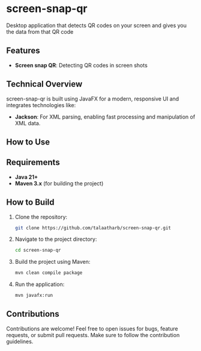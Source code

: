 # screen-snap-qr
Desktop application that detects QR codes on your screen and gives you the data from that QR code

## Features

- **Screen snap QR**: Detecting QR codes in screen shots

## Technical Overview

screen-snap-qr is built using JavaFX for a modern, responsive UI and integrates technologies like:

- **Jackson**: For XML parsing, enabling fast processing and manipulation of XML data.
 
## How to Use

## Requirements

- **Java 21+**
- **Maven 3.x** (for building the project)
  
## How to Build

1. Clone the repository:
   ```bash
   git clone https://github.com/talaatharb/screen-snap-qr.git
   ```
2. Navigate to the project directory:
   ```bash
   cd screen-snap-qr
   ```
3. Build the project using Maven:
   ```bash
   mvn clean compile package
   ```
4. Run the application:
   ```bash
   mvn javafx:run
   ```

## Contributions
Contributions are welcome! Feel free to open issues for bugs, feature requests, or submit pull requests. Make sure to follow the contribution guidelines.
